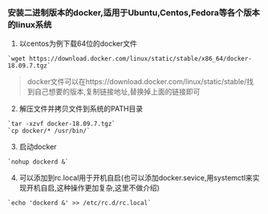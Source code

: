 ### 安装二进制版本的docker,适用于Ubuntu,Centos,Fedora等各个版本的linux系统
  1. 以centos为例下载64位的docker文件

	`wget https://download.docker.com/linux/static/stable/x86_64/docker-18.09.7.tgz`

   > docker文件可以在https://download.docker.com/linux/static/stable/找到自己想要的版本,复制链接地址,替换掉上面的链接即可

  2. 解压文件并拷贝文件到系统的PATH目录

    `tar -xzvf docker-18.09.7.tgz`
    `cp docker/* /usr/bin/`

  3. 启动docker

    `nohup dockerd &`

  4. 可以添加到rc.local用于开机自启(也可以添加docker.sevice,用systemctl来实现开机自启,这种操作更加复杂,这里不做介绍)

    `echo 'dockerd &' >> /etc/rc.d/rc.local`
